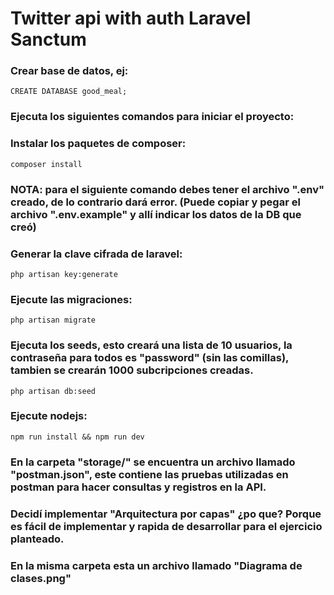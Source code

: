 # Twitter api with auth Laravel Sanctum

### Crear base de datos, ej: 
```
CREATE DATABASE good_meal;
```

### Ejecuta los siguientes comandos para iniciar el proyecto:

### Instalar los paquetes de composer:
```
composer install
```

### NOTA: para el siguiente comando debes tener el archivo ".env" creado, de lo contrario dará error. (Puede copiar y pegar el archivo ".env.example" y allí indicar los datos de la DB que creó)

### Generar la clave cifrada de laravel:
```
php artisan key:generate
```

### Ejecute las migraciones:
```
php artisan migrate
```

### Ejecuta los seeds, esto creará una lista de 10 usuarios, la contraseña para todos es "password" (sin las comillas), tambien se crearán 1000 subcripciones creadas.
```
php artisan db:seed
```

### Ejecute nodejs:
```
npm run install && npm run dev 
```


### En la carpeta "storage/" se encuentra un archivo llamado "postman.json", este contiene las pruebas utilizadas en postman para hacer consultas y registros en la API. 


### Decidí implementar "Arquitectura por capas" ¿po que? Porque es fácil de implementar y rapida de desarrollar para el ejercicio planteado. 


### En la misma carpeta esta un archivo llamado "Diagrama de clases.png"